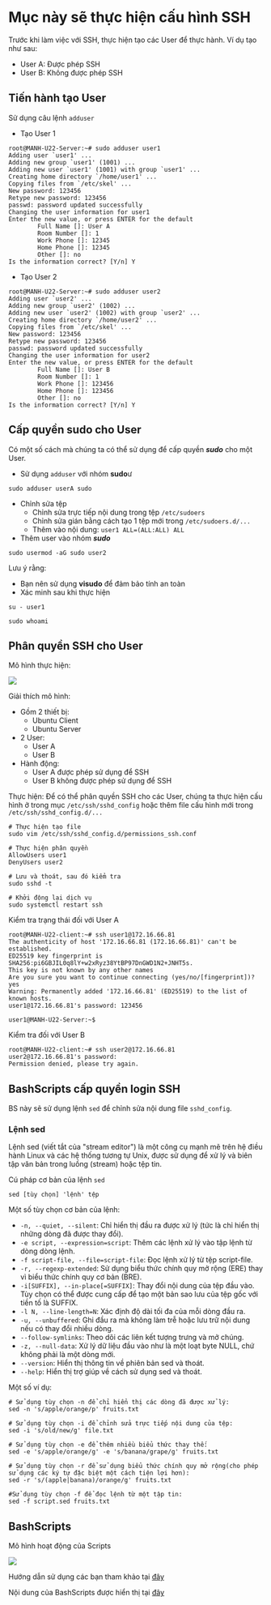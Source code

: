 # Mục này sẽ thực hiện cấu hình SSH
Trước khi làm việc với SSH, thực hiện tạo các User để thực hành. Ví dụ tạo như sau:
- User A: Được phép SSH
- User B: Không được phép SSH

## Tiến hành tạo User
Sử dụng câu lệnh `adduser`

- Tạo User 1
```
root@MANH-U22-Server:~# sudo adduser user1
Adding user `user1' ...
Adding new group `user1' (1001) ...
Adding new user `user1' (1001) with group `user1' ...
Creating home directory `/home/user1' ...
Copying files from `/etc/skel' ...
New password: 123456
Retype new password: 123456
passwd: password updated successfully
Changing the user information for user1
Enter the new value, or press ENTER for the default
        Full Name []: User A
        Room Number []: 1
        Work Phone []: 12345
        Home Phone []: 12345
        Other []: no
Is the information correct? [Y/n] Y
```
- Tạo User 2
```
root@MANH-U22-Server:~# sudo adduser user2
Adding user `user2' ...
Adding new group `user2' (1002) ...
Adding new user `user2' (1002) with group `user2' ...
Creating home directory `/home/user2' ...
Copying files from `/etc/skel' ...
New password: 123456
Retype new password: 123456
passwd: password updated successfully
Changing the user information for user2
Enter the new value, or press ENTER for the default
        Full Name []: User B
        Room Number []: 1
        Work Phone []: 123456
        Home Phone []: 123456
        Other []: no
Is the information correct? [Y/n] Y
```
## Cấp quyền sudo cho User
Có một số cách mà chúng ta có thể sử dụng để cấp quyền ***sudo*** cho một User.
- Sử dụng `adduser` với nhóm **sudo**ư
```
sudo adduser userA sudo
```
- Chỉnh sửa tệp 
  - Chỉnh sửa trực tiếp nội dung trong tệp `/etc/sudoers`
  - Chỉnh sửa gián bằng cách tạo 1 tệp mới trong `/etc/sudoers.d/...`
  - Thêm vào nội dung: `user1 ALL=(ALL:ALL) ALL`
- Thêm user vào nhóm ***sudo***
```
sudo usermod -aG sudo user2 
```
Lưu ý rằng: 
- Bạn nên sử dụng **visudo** để đảm bảo tính an toàn
- Xác minh sau khi thực hiện
```
su - user1

sudo whoami
```
## Phân quyền SSH cho User
Mô hình thực hiện:

![](/Anh/Screenshot_711.png)

Giải thích mô hình:
- Gồm 2 thiết bị:
  - Ubuntu Client
  - Ubuntu Server
- 2 User:
  - User A
  - User B
- Hành động:
  - User A được phép sử dụng để SSH
  - User B không được phép sử dụng để SSH

Thực hiện: Để có thể phân quyền SSH cho các User, chúng ta thực hiện cấu hình ở trong mục `/etc/ssh/sshd_config` hoặc thêm file cấu hình mới trong `/etc/ssh/sshd_config.d/...`
```
# Thực hiện tạo file
sudo vim /etc/ssh/sshd_config.d/permissions_ssh.conf

# Thực hiện phân quyền
AllowUsers user1
DenyUsers user2

# Lưu và thoát, sau đó kiểm tra
sudo sshd -t

# Khởi động lại dịch vụ
sudo systemctl restart ssh
```
Kiểm tra trạng thái đối với User A
```
root@MANH-U22-client:~# ssh user1@172.16.66.81
The authenticity of host '172.16.66.81 (172.16.66.81)' can't be established.
ED25519 key fingerprint is SHA256:pi6GBJIL0q8lY+w2xRyz38YtBP97DnGWD1N2+JNHT5s.
This key is not known by any other names
Are you sure you want to continue connecting (yes/no/[fingerprint])? yes
Warning: Permanently added '172.16.66.81' (ED25519) to the list of known hosts.
user1@172.16.66.81's password: 123456

user1@MANH-U22-Server:~$
```
Kiểm tra đối với User B
```
root@MANH-U22-client:~# ssh user2@172.16.66.81
user2@172.16.66.81's password:
Permission denied, please try again.
```
## BashScripts cấp quyền login SSH
BS này sẽ sử dụng lệnh `sed` để chỉnh sửa nội dung file `sshd_config`. 
### Lệnh sed
Lệnh sed (viết tắt của "stream editor") là một công cụ mạnh mẽ trên hệ điều hành Linux và các hệ thống tương tự Unix, được sử dụng để xử lý và biên tập văn bản trong luồng (stream) hoặc tệp tin. 

Cú pháp cơ bản của lệnh `sed`
```
sed [tùy chọn] 'lệnh' tệp
```
Một số tùy chọn cơ bản của lệnh:
- `-n, --quiet, --silent`: Chỉ hiển thị đầu ra được xử lý (tức là chỉ hiển thị những dòng đã được thay đổi).
- `-e script, --expression=script`: Thêm các lệnh xử lý vào tập lệnh từ dòng dòng lệnh.
- `-f script-file, --file=script-file`: Đọc lệnh xử lý từ tệp script-file.
- `-r, --regexp-extended`: Sử dụng biểu thức chính quy mở rộng (ERE) thay vì biểu thức chính quy cơ bản (BRE).
- `-i[SUFFIX], --in-place[=SUFFIX]`: Thay đổi nội dung của tệp đầu vào. Tùy chọn có thể được cung cấp để tạo một bản sao lưu của tệp gốc với tiền tố là SUFFIX.
- `-l N, --line-length=N`: Xác định độ dài tối đa của mỗi dòng đầu ra.
- `-u, --unbuffered`: Ghi đầu ra mà không làm trễ hoặc lưu trữ nội dung nếu có thay đổi nhiều dòng.
- `--follow-symlinks`: Theo dõi các liên kết tượng trưng và mở chúng.
- `-z, --null-data`: Xử lý dữ liệu đầu vào như là một loạt byte NULL, chứ không phải là một dòng mới.
- `--version`: Hiển thị thông tin về phiên bản sed và thoát.
- `--help`: Hiển thị trợ giúp về cách sử dụng sed và thoát.

Một số ví dụ:
```
# Sử dụng tùy chọn -n để chỉ hiển thị các dòng đã được xử lý:
sed -n 's/apple/orange/p' fruits.txt

# Sử dụng tùy chọn -i để chỉnh sửa trực tiếp nội dung của tệp:
sed -i 's/old/new/g' file.txt

# Sử dụng tùy chọn -e để thêm nhiều biểu thức thay thế:
sed -e 's/apple/orange/g' -e 's/banana/grape/g' fruits.txt

# Sử dụng tùy chọn -r để sử dụng biểu thức chính quy mở rộng(cho phép sử dụng các ký tự đặc biệt một cách tiện lợi hơn):
sed -r 's/(apple|banana)/orange/g' fruits.txt

#Sử dụng tùy chọn -f để đọc lệnh từ một tập tin:
sed -f script.sed fruits.txt
```
## BashScripts
Mô hình hoạt động của Scripts

![](/Anh/Screenshot_712.png)

Hướng dẫn sử dụng các bạn tham khảo tại [đây](https://github.com/Ducmanh28/Thuc-Tap/blob/main/Linux/03.%20Linuxvagiaothucmang/SSH/README.md)

Nội dung của BashScripts được hiển thị tại [đây](https://github.com/Ducmanh28/Thuc-Tap/blob/main/Linux/03.%20Linuxvagiaothucmang/SSH/Acess_SSH.sh)
